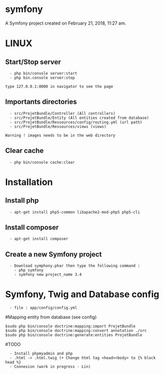 symfony
=======

A Symfony project created on February 21, 2018, 11:27 am.

# LINUX

## Start/Stop server
````
  - php bin/console server:start
  - php bin.console server:stop

type 127.0.0.1:8000 in navigator to see the page

````

## Importants directories
````
  - src/ProjetBundle/Controller (All controllers)
  - src/ProjetBundle/Entity (All entities created from database)
  - src/ProjetBundle/Ressources/config/routing.yml (url path)
  - src/ProjetBundle/Ressources/views (views)

Warning ! images needs to be in the web directory

````

## Clear cache
````
  - php bin/console cache:clear
````


# Installation

## Install php

````
  - apt-get install php5-common libapache2-mod-php5 php5-cli
````


## Install composer

````
  - apt-get install composer
````

## Create a new Symfony project

````
  - Download symphony.phar then type the following command :
    - php symfony
    - symfony new project_name 3.4
````

# Symfony, Twig and Database config
````
  - file : app/config/config.yml

````



#Mapping entity from database (see config)
````
$sudo php bin/console doctrine:mapping:import ProjetBundle
$sudo php bin/console doctrine:mapping:convert annotation ./src
$sudo php bin/console doctrine:generate:entities ProjetBundle

````

#TODO
````
  - Install phpmyadmin and php
  - .html -> .html.twig (+ Change html tag <head><body> to {% block head %}
  - Connexion (work in progress - Lin)
````
